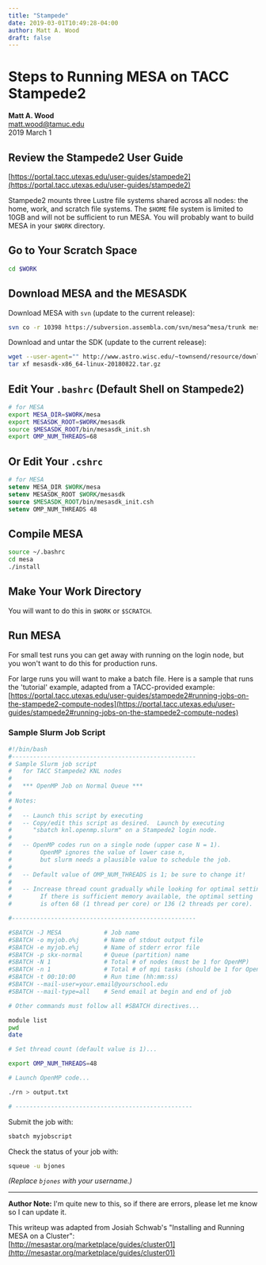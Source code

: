 ```yaml
---
title: "Stampede"
date: 2019-03-01T10:49:28-04:00
author: Matt A. Wood
draft: false
---
```


# Steps to Running MESA on TACC Stampede2

**Matt A. Wood**  
[matt.wood@tamuc.edu](mailto:matt.wood@tamuc.edu)  
2019 March 1  

## Review the Stampede2 User Guide
[https://portal.tacc.utexas.edu/user-guides/stampede2](https://portal.tacc.utexas.edu/user-guides/stampede2)

Stampede2 mounts three Lustre file systems shared across all nodes: the home, work, and scratch file systems. The `$HOME` file system is limited to 10GB and will not be sufficient to run MESA. You will probably want to build MESA in your `$WORK` directory.

## Go to Your Scratch Space
```bash
cd $WORK
```

## Download MESA and the MESASDK
Download MESA with `svn` (update to the current release):  
```bash
svn co -r 10398 https://subversion.assembla.com/svn/mesa^mesa/trunk mesa
```

Download and untar the SDK (update to the current release):  
```bash
wget --user-agent="" http://www.astro.wisc.edu/~townsend/resource/download/mesasdk/mesasdk-x86_64-linux-20180822.tar.gz
tar xf mesasdk-x86_64-linux-20180822.tar.gz
```

## Edit Your `.bashrc` (Default Shell on Stampede2)
```bash
# for MESA
export MESA_DIR=$WORK/mesa
export MESASDK_ROOT=$WORK/mesasdk
source $MESASDK_ROOT/bin/mesasdk_init.sh
export OMP_NUM_THREADS=68
```

## Or Edit Your `.cshrc`
```csh
# for MESA
setenv MESA_DIR $WORK/mesa
setenv MESASDK_ROOT $WORK/mesasdk
source $MESASDK_ROOT/bin/mesasdk_init.csh
setenv OMP_NUM_THREADS 48
```

## Compile MESA
```bash
source ~/.bashrc
cd mesa
./install
```

## Make Your Work Directory
You will want to do this in `$WORK` or `$SCRATCH`.

## Run MESA
For small test runs you can get away with running on the login node, but you won't want to do this for production runs. 

For large runs you will want to make a batch file. Here is a sample that runs the 'tutorial' example, adapted from a TACC-provided example:  
[https://portal.tacc.utexas.edu/user-guides/stampede2#running-jobs-on-the-stampede2-compute-nodes](https://portal.tacc.utexas.edu/user-guides/stampede2#running-jobs-on-the-stampede2-compute-nodes)

### Sample Slurm Job Script
```bash
#!/bin/bash
#----------------------------------------------------
# Sample Slurm job script
#   for TACC Stampede2 KNL nodes
#
#   *** OpenMP Job on Normal Queue ***
# 
# Notes:
#
#   -- Launch this script by executing
#   -- Copy/edit this script as desired.  Launch by executing
#      "sbatch knl.openmp.slurm" on a Stampede2 login node.
#
#   -- OpenMP codes run on a single node (upper case N = 1).
#        OpenMP ignores the value of lower case n,
#        but slurm needs a plausible value to schedule the job.
#
#   -- Default value of OMP_NUM_THREADS is 1; be sure to change it!
#
#   -- Increase thread count gradually while looking for optimal setting.
#        If there is sufficient memory available, the optimal setting
#        is often 68 (1 thread per core) or 136 (2 threads per core).

#----------------------------------------------------

#SBATCH -J MESA            # Job name
#SBATCH -o myjob.o%j       # Name of stdout output file
#SBATCH -e myjob.e%j       # Name of stderr error file
#SBATCH -p skx-normal      # Queue (partition) name
#SBATCH -N 1               # Total # of nodes (must be 1 for OpenMP)
#SBATCH -n 1               # Total # of mpi tasks (should be 1 for OpenMP)
#SBATCH -t 00:10:00        # Run time (hh:mm:ss)
#SBATCH --mail-user=your.email@yourschool.edu
#SBATCH --mail-type=all    # Send email at begin and end of job

# Other commands must follow all #SBATCH directives...

module list
pwd
date

# Set thread count (default value is 1)...

export OMP_NUM_THREADS=48

# Launch OpenMP code...

./rn > output.txt

# --------------------------------------------------
```

Submit the job with:  
```bash
sbatch myjobscript
```

Check the status of your job with:  
```bash
squeue -u bjones
```
*(Replace `bjones` with your username.)*

---

**Author Note:** I'm quite new to this, so if there are errors, please let me know so I can update it.  

This writeup was adapted from Josiah Schwab's "Installing and Running MESA on a Cluster":  
[http://mesastar.org/marketplace/guides/cluster01](http://mesastar.org/marketplace/guides/cluster01)
